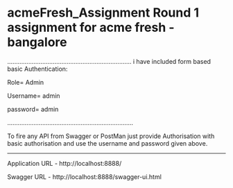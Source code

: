 # acmeFresh_Assignment Round 1 assignment for acme fresh - bangalore 



.......................................................................
i have included form based basic Authentication:

Role= Admin

Username= admin

password= admin


........................................................................

To fire any API from Swagger or PostMan just provide Authorisation with basic authorisation and use the username and password given above.

------------------------------------------------------------------------------------------------------------------------------------------

Application URL - http://localhost:8888/

Swagger URL - http://localhost:8888/swagger-ui.html


